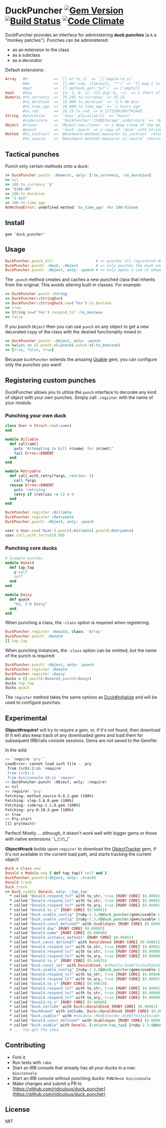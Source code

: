 # DuckPuncher [![Gem Version](https://badge.fury.io/rb/duck_puncher.svg)](http://badge.fury.io/rb/duck_puncher)  [![Build Status](https://travis-ci.org/ridiculous/duck_puncher.svg)](https://travis-ci.org/ridiculous/duck_puncher) [![Code Climate](https://codeclimate.com/github/ridiculous/duck_puncher/badges/gpa.svg)](https://codeclimate.com/github/ridiculous/duck_puncher)

DuckPuncher provides an interface for administering __duck punches__ (a.k.a "monkey patches"). Punches can be administered: 

* as an extension to the class
* as a subclass
* as a decorator

Default extensions:

```ruby
Array   #m            => `[].m(:to_s)` => `[].map(&:to_s)` 
        #mm           => `[].mm(:sub, /[aeiou]/, '*')` => `[].map { |x| x.sub(/[aeiou]/, '*') }` 
        #get          => `[].methods.get('ty?')` => [:empty?] 
Hash    #dig          => `{a: 1, b: {c: 2}}.dig(:b, :c)` => 2 (Part of standard lib in Ruby >= 2.3)
Numeric #to_currency  => `25.245.to_currency` => 25.25 
        #to_duration  => `10_000.to_duration` => '2 h 46 min'
        #to_time_ago  => `10_000.to_time_ago` => '2 hours ago'
        #to_rad       => `10.15.to_rad` => 0.17715091907742445
String  #pluralize    => `'hour'.pluralize(2)` => "hours"
        #underscore   => `'DuckPuncher::JSONStorage'.underscore` => 'duck_puncher/json_storage'
Object  #clone!       => `Object.new.clone!` => a deep clone of the object (using Marshal.dump)
        #punch        => `'duck'.punch` => a copy of 'duck' with String punches mixed in
Method  #to_instruct  => `Benchmark.method(:measure).to_instruct` returns the Ruby VM instruction sequence for the method
        #to_source    => `Benchmark.method(:measure).to_source` returns the method definition as a string
```

## Tactical punches

Punch only certain methods onto a duck:

```ruby
>> DuckPuncher.punch! :Numeric, only: [:to_currency, :to_duration]
=> nil
>> 100.to_currency '$'
=> "$100.00"
>> 100.to_duration
=> "1 min"
>> 100.to_time_ago
NoMethodError: undefined method `to_time_ago' for 100:Fixnum
```

## Install

    gem 'duck_puncher'

## Usage

```ruby
DuckPuncher.punch_all!                   # => punches all registered ducks
DuckPuncher.punch! :Hash, :Object        # => only punches the Hash and Object ducks
DuckPuncher.punch! :Object, only: :punch # => only opens a can of whoop ass! Define one method to rule them all
```

The `.punch` method creates and caches a new punched class that inherits from the original. This avoids altering built-in
classes. For example:

```ruby
>> DuckPuncher.punch :String
=> DuckPuncher::StringDuck
>> DuckPuncher::StringDuck.new('Yes').to_boolean
=> true
>> String.new('Yes').respond_to? :to_boolean
=> false
```

If you punch `Object` then you can use `punch` on any object to get a new decorated copy of the class with the desired
functionality mixed in:

```ruby
>> DuckPuncher.punch! :Object, only: :punch
>> %w[yes no 1].punch.m(:punch).punch.m(:to_boolean)
=> [true, false, true]
```

Because `DuckPuncher` extends the amazing [Usable](https://github.com/ridiculous/usable) gem, you can configure only the punches you want! 

## Registering custom punches

DuckPuncher allows you to utilize the `punch` interface to decorate any kind of object with your own punches. Simply call 
`.register` with the name of your module.

### Punching your own duck
```ruby
class User < Struct.new(:name)
end

module Billable
  def call(amt)
    puts "Attempting to bill #{name} for $#{amt}"
    fail Errno::ENOENT
  end
end

module Retryable
  def call_with_retry(*args, retries: 3)
    call *args
  rescue Errno::ENOENT
    puts 'retrying'
    retry if (retries -= 1) > 0
  end
end

DuckPuncher.register :Billable
DuckPuncher.register :Retryable
DuckPuncher.punch! :Object, only: :punch

user = User.new('Ryan').punch(:Billable).punch(:Retryable)
user.call_with_retry(19.99)
```

### Punching core ducks
```ruby
# Example punches
module Donald
  def tap_tap
    p self
    self
  end
end

module Daisy
  def quack
    "Hi, I'm Daisy"
  end
end
```

When punching a class, the `:class` option is required when registering:

```ruby
DuckPuncher.register :Donald, class: 'Array'
DuckPuncher.punch! :Donald
[].tap_tap
```

When punching instances, the `:class` option can be omitted, but the name of the punch is required:

```ruby
DuckPuncher.punch! :Object, only: :punch
DuckPuncher.register :Donald
DuckPuncher.register :Daisy
ducks = [].punch(:Donald).punch(:Daisy)
ducks.tap_tap
ducks.quack
```

The `register` method takes the same options as [Duck#initialize](https://github.com/ridiculous/duck_puncher/blob/master/lib/duck_puncher/duck.rb#L11)
and will be used to configure punches.

## Experimental

__Object#require!__ will try to require a gem, or, if it's not found, then _download_ it! It will also keep track of any
downloaded gems and load them for subsequent IRB/rails console sessions. Gems are _not_ 
saved to the Gemfile.

In the wild:

```bash
>> `require 'pry'` 
LoadError: cannot load such file -- pry
 from (irb):1:in `require'
 from (irb):1
 from bin/console:10:in `<main>'
>> DuckPuncher.punch! :Object, only: :require!
=> nil
>> require! 'pry'
Fetching: method_source-0.8.2.gem (100%)
Fetching: slop-3.6.0.gem (100%)
Fetching: coderay-1.1.0.gem (100%)
Fetching: pry-0.10.3.gem (100%)
=> true
>> Pry.start
[1] pry(main)>
```

Perfect! Mostly ... although, it doesn't work well with bigger gems or those with native extensions ¯\\\_(ツ)_/¯

__Object#track__ builds upon `require!` to download the [ObjectTracker](https://github.com/ridiculous/object_tracker) gem,
if it's not available in the current load path, and starts tracking the current object!

```ruby
Duck = Class.new
Donald = Module.new { def tap_tap() self end }
DuckPuncher.punch!(:Object, only: :track)
Donald.track
Duck.track
>> Duck.usable Donald, only: :tap_tap
  * called "Donald.respond_to?" with to_str, true [RUBY CORE] (0.00002)
  * called "Donald.respond_to?" with to_str, true [RUBY CORE] (0.00001)
  * called "Donald.respond_to?" with to_ary, true [RUBY CORE] (0.00001)
  * called "Donald.to_s" [RUBY CORE] (0.00001)
  * called "Duck.usable_config" [ruby-2.3.0@duck_puncher/gems/usable-1.2.0/lib/usable.rb:10] (0.00002)
  * called "Duck.usable_config" [ruby-2.3.0@duck_puncher/gems/usable-1.2.0/lib/usable.rb:10] (0.00001)
  * called "Donald.const_defined?" with UsableSpec [RUBY CORE] (0.00001)
  * called "Donald.dup" [RUBY CORE] (0.00002)
  * called "Donald.name" [RUBY CORE] (0.00000)
  * called "Donald.instance_methods" [RUBY CORE] (0.00001)
  * called "Duck.const_defined?" with DonaldUsed [RUBY CORE] (0.00001)
  * called "Donald.respond_to?" with to_str, true [RUBY CORE] (0.00001)
  * called "Donald.respond_to?" with to_str, true [RUBY CORE] (0.00000)
  * called "Donald.respond_to?" with to_ary, true [RUBY CORE] (0.00000)
  * called "Donald.to_s" [RUBY CORE] (0.00035)
  * called "Duck.const_set" with DonaldUsed, #<Module:0x007fe23a261618> [RUBY CORE] (0.00002)
  * called "Duck.usable_config" [ruby-2.3.0@duck_puncher/gems/usable-1.2.0/lib/usable.rb:10] (0.00000)
  * called "Donald.respond_to?" with to_str, true [RUBY CORE] (0.00000)
  * called "Donald.respond_to?" with to_ary, true [RUBY CORE] (0.00001)
  * called "Donald.to_s" [RUBY CORE] (0.00019)
  * called "Donald.respond_to?" with to_str, true [RUBY CORE] (0.00001)
  * called "Donald.respond_to?" with to_str, true [RUBY CORE] (0.00000)
  * called "Donald.respond_to?" with to_ary, true [RUBY CORE] (0.00000)
  * called "Donald.to_s" [RUBY CORE] (0.00000)
  * called "Duck.include" with Duck::DonaldUsed [RUBY CORE] (0.00001)
  * called "Duck#send" with include, Duck::DonaldUsed [RUBY CORE] (0.00024)
  * called "Duck.usable!" with #<Usable::ModExtender:0x007fe23a261ca8> [ruby-2.3.0@duck_puncher/gems/usable-1.2.0/lib/usable.rb:41] (0.00143)
  * called "Donald.const_defined?" with UsableSpec [RUBY CORE] (0.00001)
  * called "Duck.usable" with Donald, {:only=>:tap_tap} [ruby-2.3.0@duck_puncher/gems/usable-1.2.0/lib/usable.rb:30] (0.00189)
  # ... You get the idea.
```

## Contributing

* Fork it
* Run tests with `rake`
* Start an IRB console that already has all your ducks in a row: `bin/console`
* Start an IRB console without punching ducks: `PUNCH=no bin/console`
* Make changes and submit a PR to [https://github.com/ridiculous/duck_puncher](https://github.com/ridiculous/duck_puncher)

## License

MIT
